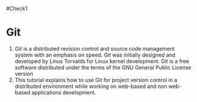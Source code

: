 #Check1
# Git

1. Git is a distributed revision control and source code management system with an emphasis on speed. Git was initially designed and developed by Linus Torvalds for Linux kernel development. Git is a free software distributed under the terms of the GNU General Public License version 
2. This tutorial explains how to use Git for project version control in a distributed environment while working on web-based and non web-based applications development.
